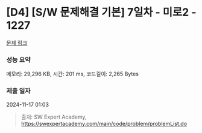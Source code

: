 # [D4] [S/W 문제해결 기본] 7일차 - 미로2 - 1227 

[문제 링크](https://swexpertacademy.com/main/code/problem/problemDetail.do?contestProbId=AV14wL9KAGkCFAYD) 

### 성능 요약

메모리: 29,296 KB, 시간: 201 ms, 코드길이: 2,265 Bytes

### 제출 일자

2024-11-17 01:03



> 출처: SW Expert Academy, https://swexpertacademy.com/main/code/problem/problemList.do